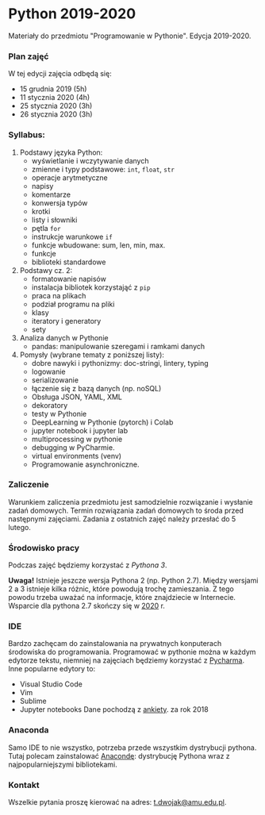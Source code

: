 # Python 2019-2020

Materiały do przedmiotu "Programowanie w Pythonie". Edycja 2019-2020.

### Plan zajęć
W tej edycji zajęcia odbędą się:
  - 15 grudnia 2019 (5h)
  - 11 stycznia 2020 (4h)
  - 25 stycznia 2020 (3h)
  - 26 stycznia 2020 (3h)

### Syllabus:
  1. Podstawy języka Python:
     - wyświetlanie i wczytywanie danych
     - zmienne i typy podstawowe: `int`, `float`, `str`
     - operacje arytmetyczne
     - napisy
     - komentarze
     - konwersja typów
     - krotki
     - listy i słowniki
     - pętla `for`
     - instrukcje warunkowe `if`
     - funkcje wbudowane: sum, len, min, max.
     - funkcje
     - biblioteki standardowe
  2. Podstawy cz. 2:
     - formatowanie napisów
     - instalacja bibliotek korzystająć z `pip`
     - praca na plikach
     - podział programu na pliki
     - klasy
     - iteratory i generatory
     - sety
  3. Analiza danych w Pythonie
     - pandas: manipulowanie szeregami i ramkami danych
  4. Pomysły (wybrane tematy z poniższej listy):
     - dobre nawyki i pythonizmy: doc-stringi, lintery, typing
     - logowanie
     - serializowanie
     - łączenie się z bazą danych (np. noSQL)
     - Obsługa JSON, YAML, XML
     - dekoratory
     - testy w Pythonie
     - DeepLearning w Pythonie (pytorch) i Colab
     - jupyter notebook i jupyter lab
     - multiprocessing w pythonie
     - debugging w PyCharmie.
     - virtual environments (venv)
     - Programowanie asynchroniczne.

### Zaliczenie

Warunkiem zaliczenia przedmiotu jest samodzielnie rozwiązanie i wysłanie zadań domowych.
Termin rozwiązania zadań domowych to środa przed następnymi zajęciami. Zadania z ostatnich
zajęć należy przesłać do 5 lutego.

### Środowisko pracy
Podczas zajęć będziemy korzystać z *Pythona 3*.

**Uwaga!**
Istnieje jeszcze wersja Pythona 2 (np. Python 2.7). Między wersjami 2 a 3 istnieje kilka
różnic, które powodują trochę zamieszania. Z tego powodu trzeba uważać na informacje,
które znajdziecie w Internecie. Wsparcie dla pythona 2.7 skończy się w [2020](https://pythonclock.org/) r. 

### IDE
Bardzo zachęcam do zainstalowania na prywatnych konputerach środowiska do programowania.
Programować w pythonie można w każdym edytorze tekstu, niemniej na zajęciach będziemy
korzystać z [Pycharma](https://www.jetbrains.com/pycharm/). Inne popularne edytory to:
  - Visual Studio Code
  - Vim 
  - Sublime
  - Jupyter notebooks
 Dane pochodzą z [ankiety](https://www.jetbrains.com/research/python-developers-survey-2018/). za rok 2018
 
 ### Anaconda
 Samo IDE to nie wszystko, potrzeba przede wszystkim dystrybucji pythona. Tutaj polecam zainstalować
 [Anacondę](https://www.jetbrains.com/research/python-developers-survey-2018/): dystrybucję Pythona wraz z najpopularniejszymi bibliotekami.
  
 ### Kontakt
 Wszelkie pytania proszę kierować na adres: [t.dwojak@amu.edu.pl](). 
 
